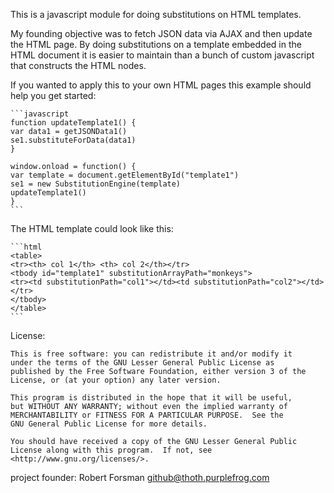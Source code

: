 This is a javascript module for doing substitutions on HTML templates.

My founding objective was to fetch JSON data via AJAX and then update
the HTML page.  By doing substitutions on a template embedded in the
HTML document it is easier to maintain than a bunch of custom
javascript that constructs the HTML nodes.


If you wanted to apply this to your own HTML pages this example should
help you get started:

    ```javascript
    function updateTemplate1() {
    var data1 = getJSONData1()
    se1.substituteForData(data1)
    }

    window.onload = function() {
    var template = document.getElementById("template1")
    se1 = new SubstitutionEngine(template)
    updateTemplate1()
    }
    ```

The HTML template could look like this: 

    ```html
    <table>
    <tr><th> col 1</th> <th> col 2</th></tr>
    <tbody id="template1" substitutionArrayPath="monkeys">
    <tr><td substitutionPath="col1"></td><td substitutionPath="col2"></td></tr>
    </tbody>
    </table>
    ```

License:

    This is free software: you can redistribute it and/or modify it
    under the terms of the GNU Lesser General Public License as
    published by the Free Software Foundation, either version 3 of the
    License, or (at your option) any later version.

    This program is distributed in the hope that it will be useful,
    but WITHOUT ANY WARRANTY; without even the implied warranty of
    MERCHANTABILITY or FITNESS FOR A PARTICULAR PURPOSE.  See the
    GNU General Public License for more details.

    You should have received a copy of the GNU Lesser General Public
    License along with this program.  If not, see
    <http://www.gnu.org/licenses/>.


project founder:
Robert Forsman
<github@thoth.purplefrog.com>
